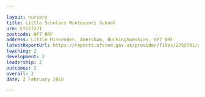 ```yaml
---

layout: nursery
title: Little Scholars Montessori School
urn: EY217221
postcode: HP7 0RF
address: Little Missenden, Amersham, Buckinghamshire, HP7 0RF
latestReportUrl: https://reports.ofsted.gov.uk/provider/files/2755791/urn/EY217221.pdf
teaching: 2
development: 2
leadership: 2
outcomes: 2
overall: 2
date: 2 February 2018

---
```

